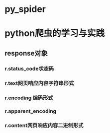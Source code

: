 # py_spider
# python爬虫的学习与实践

## response对象
### r.status_code状态码
### r.text网页响应内容字符串形式
### r.encoding 编码形式
### r.apparent_encoding
### r.content网页响应内容二进制形式
